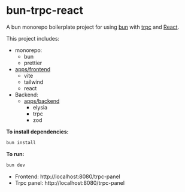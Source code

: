 # bun-trpc-react

A bun monorepo boilerplate project for using [bun](https://bun.sh) with [trpc](https://trpc.io) and [React](https://reactjs.org).

This project includes:
- monorepo:
  - bun
  - prettier
- [apps/frontend](apps/frontend)
  - vite
  - tailwind
  - react
- Backend:
  - [apps/backend](apps/backend)
    - elysia
    - trpc
    - zod

**To install dependencies:**

```bash
bun install
```

**To run:**

```bash
bun dev
```
- Frontend: http://localhost:8080/trpc-panel
- Trpc panel: http://localhost:8080/trpc-panel
